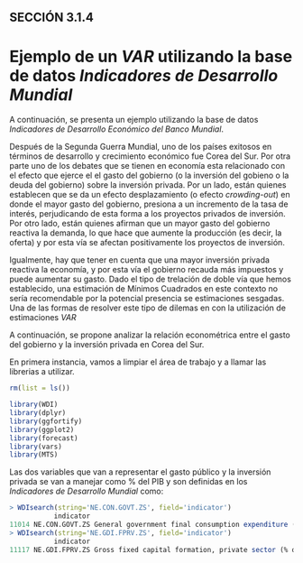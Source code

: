 ## SECCIÓN 3.1.4
# Ejemplo de un $VAR$ utilizando la base de datos _Indicadores de Desarrollo Mundial_

A continuación, se presenta un ejemplo utilizando la base de datos _Indicadores de Desarrollo Económico del Banco Mundial_. 

Después de la Segunda Guerra Mundial, uno de los países exitosos en términos de desarrollo y crecimiento económico fue Corea del Sur. Por otra parte uno de los debates que se tienen en economía esta relacionado con el efecto que ejerce el  el gasto del gobierno (o la inversión del gobieno o la deuda del gobierno) sobre la inversión privada. Por un lado, están quienes establecen que se da un efecto desplazamiento (o efecto _crowding-out_) en donde el mayor gasto del gobierno, presiona a un incremento de la tasa de interés, perjudicando de esta forma a los proyectos privados de inversión. Por otro lado, están quienes afirman que un mayor gasto del gobierno reactiva la demanda, lo que hace que aumente la producción (es decir, la oferta) y por esta vía se afectan positivamente los proyectos de inversión. 

Igualmente, hay que tener en cuenta que una mayor inversión privada reactiva la economía, y por esta vía el gobierno recauda más impuestos y puede aumentar su gasto. Dado el tipo de trelación de doble vía que hemos establecido, una estimación de Mínimos Cuadrados en este contexto no sería recomendable por la potencial presencia se estimaciones sesgadas. Una de las formas de resolver este tipo de dilemas en con la utilización de estimaciones $VAR$

A continuación, se propone analizar la relación econométrica entre el gasto del gobierno y la inversión privada en Corea del Sur.

En primera instancia, vamos a limpiar el área de trabajo y a llamar las librerias a utilizar. 

``` r
rm(list = ls())

library(WDI)
library(dplyr)
library(ggfortify)
library(ggplot2)
library(forecast)
library(vars)
library(MTS)
```
Las dos variables que van a representar el gasto público y la inversión privada se van a manejar como % del PIB y son definidas en los _Indicadores de Desarrollo Mundial_ como:
``` r
> WDIsearch(string='NE.CON.GOVT.ZS', field='indicator')
           indicator                                                        name
11014 NE.CON.GOVT.ZS General government final consumption expenditure (% of GDP)
> WDIsearch(string='NE.GDI.FPRV.ZS', field='indicator')
           indicator                                                     name
11117 NE.GDI.FPRV.ZS Gross fixed capital formation, private sector (% of GDP)
```
